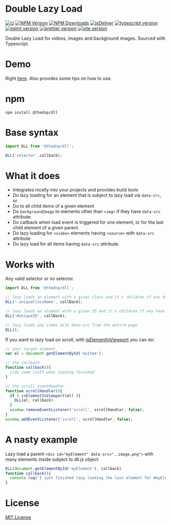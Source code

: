 # Double Lazy Load
[![ci](https://github.com/thednp/dll/actions/workflows/ci.yml/badge.svg)](https://github.com/thednp/dll/actions/workflows/ci.yml)
[![NPM Version](https://img.shields.io/npm/v/@thednp/dll.svg)](https://www.npmjs.com/package/@thednp/dll)
[![NPM Downloads](https://img.shields.io/npm/dm/@thednp/dll.svg)](http://npm-stat.com/charts.html?package=@thednp/dll)
[![jsDeliver](https://data.jsdelivr.com/v1/package/npm/@thednp/dll/badge)](https://www.jsdelivr.com/package/npm/@thednp/dll)
[![typescript version](https://img.shields.io/badge/typescript-5.0.2-brightgreen)](https://www.typescriptlang.org/)
[![eslint version](https://img.shields.io/badge/eslint-8.36.0-brightgreen)](https://github.com/eslint)
[![prettier version](https://img.shields.io/badge/prettier-2.8.4-brightgreen)](https://prettier.io/)
[![vite version](https://img.shields.io/badge/vite-4.2.0-brightgreen)](https://github.com/vitejs)

Double Lazy Load for videos, images and background images. Sourced with Typescript.


# Demo
Right [here](http://thednp.github.io/dll). Also provides some tips on how to use.

# npm
```
npm install @thednp/dll
```

# Base syntax
```js
import DLL from '@thednp/dll';

DLL('selector',callback);
```
	
# What it does
* Integrates nicelly into your projects and provides build tools
* Do lazy loading for an element that is subject to lazy load via `data-src`, or
* Do to all child items of a given element
* Do <code>backgroundImage</code> to elements other than <code>&lt;img&gt;</code> if they have <code>data-src</code> attribute.
* Do callback when load event is triggered for one element, or for the last child element of a given parent.
* Do lazy loading for `<video>` elements having `<source>` with `data-src` attribute
* Do lazy load for all items having <code>data-src</code> attribute.

# Works with
Any valid selector or no selector.
```js
import DLL from '@thednp/dll';

// lazy loads an element with a given class and it's children if any have data-src
DLL('.uniqueClassName', callBack); 

// lazy loads an element with a given ID and it's children if any have data-src
DLL('#uniqueID', callBack); 

// lazy loads any items with data-src from the entire page
DLL(); 
```
    

If you want to lazy load on scroll, with [isElementInViewport](https://github.com/thednp/shorty/blob/master/src/is/isElementInViewport.ts) you can do:
```js
// your target element
var el = document.getElementById('myItem');

// the callback
function callback(){
  //do some stuff when loading finished
}

// the scroll eventHandler
function scrollHandler(){
  if ( isElementInViewport(el) ){
    DLL(el, callback)
  }
  window.removeEventListener('scroll', scrollHandler, false);
}
window.addEventListener('scroll', scrollHandler, false);
```	

# A nasty example
Lazy load a parent `<div id="myElement" data-src="..image.png">` with many elements inside subject to dll.js object:
```js
DLL(document.getElementById('myElement'), callback)
function callback(){
  console.log('I just finished lazy loading the last element for #myElement')
}
```

# License
[MIT License](https://github.com/thednp/dll/blob/master/LICENSE)
